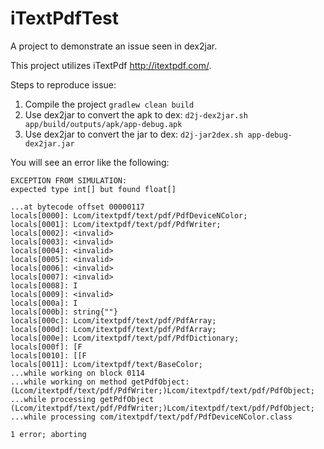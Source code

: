 # iTextPdfTest
A project to demonstrate an issue seen in dex2jar.

This project utilizes iTextPdf <http://itextpdf.com/>.

Steps to reproduce issue:

1.  Compile the project `gradlew clean build`
2.  Use dex2jar to convert the apk to dex: `d2j-dex2jar.sh app/build/outputs/apk/app-debug.apk`
3.  Use dex2jar to convert the jar to dex: `d2j-jar2dex.sh app-debug-dex2jar.jar`

You will see an error like the following:

```
EXCEPTION FROM SIMULATION:
expected type int[] but found float[]

...at bytecode offset 00000117
locals[0000]: Lcom/itextpdf/text/pdf/PdfDeviceNColor;
locals[0001]: Lcom/itextpdf/text/pdf/PdfWriter;
locals[0002]: <invalid>
locals[0003]: <invalid>
locals[0004]: <invalid>
locals[0005]: <invalid>
locals[0006]: <invalid>
locals[0007]: <invalid>
locals[0008]: I
locals[0009]: <invalid>
locals[000a]: I
locals[000b]: string{""}
locals[000c]: Lcom/itextpdf/text/pdf/PdfArray;
locals[000d]: Lcom/itextpdf/text/pdf/PdfArray;
locals[000e]: Lcom/itextpdf/text/pdf/PdfDictionary;
locals[000f]: [F
locals[0010]: [[F
locals[0011]: Lcom/itextpdf/text/BaseColor;
...while working on block 0114
...while working on method getPdfObject:(Lcom/itextpdf/text/pdf/PdfWriter;)Lcom/itextpdf/text/pdf/PdfObject;
...while processing getPdfObject (Lcom/itextpdf/text/pdf/PdfWriter;)Lcom/itextpdf/text/pdf/PdfObject;
...while processing com/itextpdf/text/pdf/PdfDeviceNColor.class

1 error; aborting
``` 
